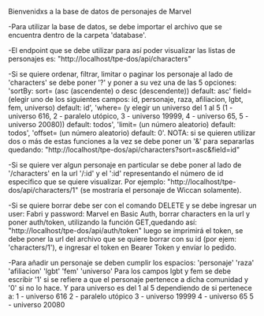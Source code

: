 Bienvenidxs a la base de datos de personajes de Marvel

-Para utilizar la base de datos, se debe importar el archivo que se encuentra dentro de la carpeta 'database'.

-El endpoint que se debe utilizar para así poder visualizar las listas de personajes es:
    "http://localhost/tpe-dos/api/characters"


-Si se quiere ordenar, filtrar, limitar o paginar los personaje al lado de 'characters' se debe poner '?' y poner a su vez una de las 5 opciones: 
'sortBy:
    sort= (asc (ascendente) o desc (descendente)) default: asc'
    field= (elegir uno de los siguientes campos: id, personaje, raza, afiliacion, lgbt, fem, universo) default: id',
'where= (y elegir un universo del 1 al 5 (1 - universo 616, 2 - paralelo utópico, 3 - universo 19999, 4 - universo 65, 5 - universo 20080)) default: todos', 
'limit= (un número aleatorio) default: todos', 
'offset= (un número aleatorio) default: 0'.
NOTA: si se quieren utilizar dos o más de estas funciones a la vez se debe poner un '&' para separarlas quedando:
"http://localhost/tpe-dos/api/characters?sort=asc&field=id"

-Si se quiere ver algun personaje en particular se debe poner al lado de '/characters' en la url '/:id' y el ':id' representando el número de id
especifico que se quiere visualizar. Por ejemplo:
"http://localhost/tpe-dos/api/characters/1" (se mostraría el personaje de Wiccan solamente).


-Si se quiere borrar debe ser con el comando DELETE y se debe ingresar un user: Fabri y password: Marvel en Basic Auth, borrar characters en la url y poner auth/token, utilizando la función GET,quedando así:
    "http://localhost/tpe-dos/api/auth/token"
luego se imprimirá el token, se debe poner la url del archivo que se quiere borrar con su id (por ejem: 'characters/1'), e ingresar el token en Bearer Token y envíar lo pedido.

-Para añadir un personaje se deben cumplir los espacios:
'personaje'
'raza'
'afiliacion'
'lgbt'
'fem'
'universo'
Para los campos lgbt y fem se debe escribir '1' si se refiere a que el personaje pertenece a dicha comunidad y '0' si no lo hace. Y para universo es del 1 al 5 dependiendo de si pertenece a:
1 - universo 616
2 - paralelo utópico
3 - universo 19999
4 - universo 65
5 - universo 20080

